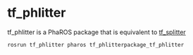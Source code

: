 tf_phlitter
===========

tf_phlitter is a PhaROS package that is equivalent to [tf_splitter](http://wiki.ros.org/tf_splitter)

```
rosrun tf_phlitter pharos tf_phlitterpackage_tf_phlitter
```
